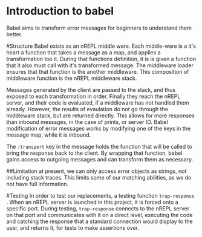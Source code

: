 # Introduction to babel

Babel aims to transform error messages for beginners to understand them better.

#Structure
Babel exists as an nREPL middle ware. Each middle-ware is a it's heart a function that takes a message as a map, and applies a transformation too it. During that functions definition, it is is given a function that it also must call with it's transformed message. The middleware loader ensures that that function is the another middleware. This composition of middleware function is the nREPL middleware stack.

Messages generated by the client are passed to the stack, and thus exposed to each transformation in order. Finally they reach the nREPL server, and their code is evaluated, if a middleware has not handled them already. However, the results of evaulation do not go through the middleware stack, but are returned directly. This allows for more responses than inbound messages, in the case of prints, or server IO.
Babel modification of error messages works by modifying one of the keys in the message map, while it is inbound.

The ``:transport`` key in the message holds the function that will be called to bring the response back to the client. By wrapping that function, babel gains access to outgoing messages and can transform them as necessary.

##Limitation
at present, we can only access error objects as strings, not including stack traces. This limits some of our matching abilities, as we do not have full information.

#Testing
In order to test our replacements, a testing function ``trap-response`` . When an nREPL server is launched in this project, it is forced onto a specific port. During testing, ``trap-response`` connects to the nREPL server on that port and communicates with it on a direct level, executing the code and catching the response that a standard connection would display to the user, and returns it, for tests to make assertions over.
